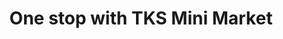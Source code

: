 ---
title: "One stop with TKS Mini Market"
url: /lancing/one-stop-with-tks-mini-market/
shop: Lebensmittel
---